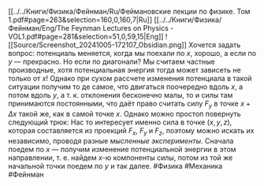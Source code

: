 [[../../Книги/Физика/Фейнман/Ru/Феймановские лекции по физике. Том 1.pdf#page=263&selection=160,0,160,7|Ru]]
[[../../Книги/Физика/Фейнман/Eng/The Feynman Lectures on Physics - VOL1.pdf#page=281&selection=51,0,59,15|Eng]]
![[Source/Screenshot_20241005-172107_Obsidian.png]]
Хочется задать вопрос: потенциаль меняется, когда мы поехали по $x$, хорошо, а если по $y$ — прекрасно. Но если по диагонали? Мы считаем частные производные, хотя потенциальная энергия тогда может зависеть не только от $x$!
Однако при сухом рассчете изменения потенциала в такой ситуации получим то де самое, что двигаться поочередно вдоль $x$, а потом вдоль $y$, а т. к. отклонения бесконечно малы, то и силы там принимаются постоянными, что даёт право считать силу $F_y$ в точке $x + \Delta x$ такой же, как в самой точке $x$.
Однако можно простоп повернуть следующий трюк:
Нас то интересует именно сила в точке $(x, y, z)$, которая составляется из проекций $F_x$, $F_y$ и $F_z$, поэтому можно искать их независимо, проводя разные *мысленные эксперименты*.
Сначала поедем по $x$ — получим изменение потенциальной энергии в этом направлении, т. е. найдем $x$-ю компоненты силы, потом из той же начальной точки поедем по $y$ и так далее.
#Физика #Механика #Фейнман 